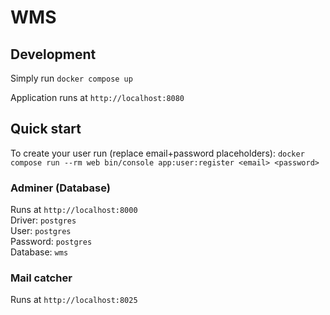 # WMS

## Development
Simply run `docker compose up`

Application runs at `http://localhost:8080`

## Quick start
To create your user run (replace email+password placeholders):
`docker compose run --rm web bin/console app:user:register <email> <password>`

### Adminer (Database)

Runs at `http://localhost:8000`  
Driver: `postgres`  
User: `postgres`  
Password: `postgres`  
Database: `wms`

### Mail catcher

Runs at `http://localhost:8025`
